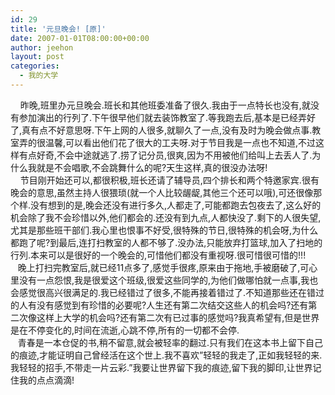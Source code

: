 ```yaml
---
id: 29
title: '元旦晚会! [原]'
date: 2007-01-01T08:00:00+00:00
author: jeehon
layout: post
categories:
  - 我的大学
---
```

&nbsp;&nbsp;&nbsp; 昨晚,班里办元旦晚会.班长和其他班委准备了很久.我由于一点特长也没有,就没有参加演出的行列了.下午很早他们就去装饰教室了.等我跑去后,基本是已经弄好了,真有点不好意思呀.下午上网的人很多,就聊久了一点,没有及时为晚会做点事.教室弄的很温馨,可以看出他们花了很大的工夫呀.对于节目我是一点也不知道,不过这样有点好奇,不会中途就逃了.捞了记分员,很爽,因为不用被他们给叫上去丢人了.为什么我就是不会唱歌,不会跳舞什么的呢?天生这样,真的很没办法呀!  
&nbsp;&nbsp;&nbsp; 节目刚开始还可以,都很积极,班长还请了辅导员,四个排长和两个特邀家宾.很有晚会的意思,虽然主持人很猥琐(就一个人比较龌龊,其他三个还可以哦),可还很像那个样.没有想到的是,晚会还没有进行多久,人都走了,可能都跑去包夜去了,这么好的机会除了我不会珍惜以外,他们都会的.还没有到九点,人都快没了.剩下的人很失望,尤其是那些班干部们.我心里也恨事不好受,很特殊的节日,很特殊的机会呀,为什么都跑了呢?到最后,连打扫教室的人都不够了.没办法,只能放弃打篮球,加入了扫地的行列.本来可以是很好的一个晚会的,可惜他们都没有重视呀.很可惜很可惜的!!!  
&nbsp;&nbsp; 晚上打扫完教室后,就已经11点多了,感觉手很疼,原来由于拖地,手被磨破了,可心里没有一点怨恨,我是很爱这个班级,很爱这些同学的,为他们做哪怕就一点事,我也会感觉很高兴很满足的.我已经错过了很多,不能再接着错过了.不知道那些还在错过的人有没有感觉到有珍惜的必要呢?人生还有第二次结交这些人的机会吗?还有第二次像这样上大学的机会吗?还有第二次有已过事的感觉吗?我真希望有,但是世界是在不停变化的,时间在流逝,心跳不停,所有的一切都不会停.  
&nbsp;&nbsp; 青春是一本仓促的书,稍不留意,就会被轻率的翻过.只有我们在这本书上留下自己的痕迹,才能证明自己曾经活在这个世上.我不喜欢&#8221;轻轻的我走了,正如我轻轻的来.我轻轻的招手,不带走一片云彩.&#8221;我要让世界留下我的痕迹,留下我的脚印,让世界记住我的点点滴滴!